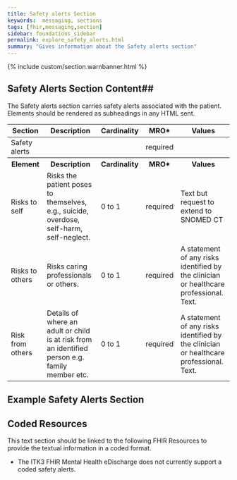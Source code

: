 ```yaml
---
title: Safety alerts Section
keywords:  messaging, sections
tags: [fhir,messaging,section]
sidebar: foundations_sidebar
permalink: explore_safety_alerts.html
summary: "Gives information about the Safety alerts section"
---
```


{% include custom/section.warnbanner.html %}

## Safety Alerts Section Content##
The Safety alerts section carries safety alerts associated with the patient. Elements should be rendered as subheadings in any HTML sent.

<table style="width:100%;max-width: 100%;">
	<thead>
		<tr>
			<th width="18%">Section</th>
			<th width="30%">Description</th>
			<th width="11%">Cardinality</th>
			<th width="11%">MRO*</th>
			<th width="30%">Values</th>
		</tr>
	</thead>
 <tbody>
  <tr>
   <td>Safety alerts</td>
   <td>&nbsp;</td>
   <td>&nbsp;</td>
   <td>required</td>
   <td>&nbsp;</td>
  </tr>
		<tr>
			<th>Element</th>
			<th>Description</th>
			<th>Cardinality</th>
			<th>MRO*</th>
			<th>Values</th>
		</tr>
  <tr>
   <td>Risks to self</td>
   <td>Risks the patient poses to themselves, e.g., suicide, overdose, self-harm, self-neglect.</td>
   <td>0 to 1</td>
   <td>required</td>
   <td>Text but request to extend to SNOMED CT</td>
  </tr>
  <tr>
   <td>Risks to others</td>
   <td>Risks caring professionals or others.</td>
   <td>0 to 1</td>
   <td>required</td>
   <td>A statement of any risks identified by the clinician or healthcare professional. Text.</td>
  </tr>
  <tr>
   <td>Risk from others </td>
   <td>Details of where an adult or child is at risk from an identified person e.g. family member etc.</td>
   <td>0 to 1</td>
   <td>required</td>
   <td>A statement of any risks identified by the clinician or healthcare professional. Text.</td>
  </tr>
 </tbody>
</table>

##  Example Safety Alerts Section ##

<script src="https://gist.github.com/IOPS-DEV/598b9ff335715b03d0264a03f2442d34.js"></script>

## Coded Resources ##

This text section should be linked to the following FHIR Resources to provide the textual information in a coded format.

- The ITK3 FHIR Mental Health eDischarge does not currently support a coded safety alerts.


